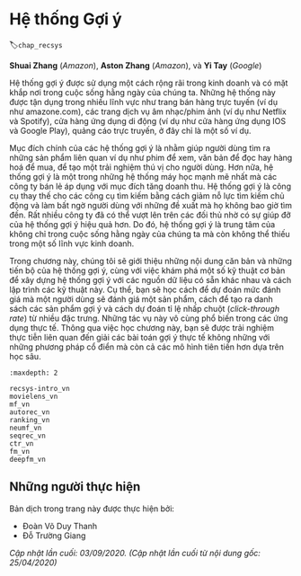 <!--
# Recommender Systems
-->

# Hệ thống Gợi ý
:label:`chap_recsys`


**Shuai Zhang** (*Amazon*), **Aston Zhang** (*Amazon*), và **Yi Tay** (*Google*)

<!--
Recommender systems are widely employed in industry and are ubiquitous in our daily lives. 
These systems are utilized in a number of areas such as online shopping sites (e.g., amazon.com), 
music/movie services site (e.g., Netflix and Spotify), mobile application stores (e.g., IOS app store and google play), 
online advertising, just to name a few.
-->

Hệ thống gợi ý được sử dụng một cách rộng rãi trong kinh doanh và có mặt khắp nơi trong cuộc sống hằng ngày của chúng ta.
Những hệ thống này được tận dụng trong nhiều lĩnh vực như trang bán hàng trực tuyến (ví dụ như amazone.com), các trang dịch vụ âm nhạc/phim ảnh (ví dụ như Netflix và Spotify), cửa hàng ứng dụng di động (ví dụ như cửa hàng ứng dụng IOS và Google Play), quảng cáo trực truyến, ở đây chỉ là một số ví dụ.


<!--
The major goal of recommender systems is to help users discover relevant items such as movies to watch, 
text to read or products to buy, so as to create a delightful user experience. 
Moreover, recommender systems are among the most powerful machine learning systems that online retailers implement in order to drive incremental revenue. 
Recommender systems are replacements of search engines by reducing the efforts in proactive searches and surprising users with offers they never searched for. 
Many companies managed to position themselves ahead of their competitors with the help of more effective recommender systems. 
As such, recommender systems are central to not only our everyday lives but also highly indispensable in some industries.
-->

Mục đích chính của các hệ thống gợi ý là nhằm giúp người dùng tìm ra những sản phẩm liên quan ví dụ như phim để xem,
văn bản để đọc hay hàng hoá để mua, để tạo một trải nghiệm thú vị cho người dùng.
Hơn nữa, hệ thống gợi ý là một trong những hệ thống máy học mạnh mẽ nhất mà các công ty bán lẻ áp dụng với mục đích tăng doanh thu.
Hệ thống gợi ý là công cụ thay thế cho các công cụ tìm kiếm bằng cách giảm nỗ lực tìm kiếm chủ động và làm bất ngờ người dùng với những đề xuất mà họ không bao giờ tìm đến.
Rất nhiều công ty đã có thể vượt lên trên các đối thủ nhờ có sự giúp đỡ của hệ thống gợi ý hiệu quả hơn.
Do đó, hệ thống gợi ý là trung tâm của không chỉ trong cuộc sống hằng ngày của chúng ta mà còn không thể thiếu trong một số lĩnh vực kinh doanh.


<!--
In this chapter, we will cover the fundamentals and advancements of recommender systems, 
along with exploring some common fundamental techniques for building recommender systems with different data sources available and their implementations. 
Specifically, you will learn how to predict the rating a user might give to a prospective item, 
how to generate a recommendation list of items and how to predict the click-through rate from abundant features. 
These tasks are commonplace in real-world applications. 
By studying this chapter, you will get hands-on experience pertaining to solving real world 
recommendation problems with not only classical methods but the more advanced deep learning based models as well.
-->

Trong chương này, chúng tôi sẽ giới thiệu những nội dung căn bản và những tiến bộ của hệ thống gợi ý,
cùng với việc khám phá một số kỹ thuật cơ bản để xây dựng hệ thống gợi ý với các nguồn dữ liệu có sẵn khác nhau và cách lập trình các kỹ thuật này.
Cụ thể, bạn sẽ học cách để dự đoán mức đánh giá mà một người dùng sẽ đánh giá một sản phẩm,
cách để tạo ra danh sách các sản phẩm gợi ý và cách dự đoán tỉ lệ nhấp chuột (*click-through rate*) từ nhiều đặc trưng.
Những tác vụ này vô cùng phổ biến trong các ứng dụng thực tế.
Thông qua việc học chương này, bạn sẽ được trải nghiệm thực tiễn liên quan đến giải các bài toán gợi ý thực tế
không những với những phương pháp cổ điển mà còn cả các mô hình tiên tiến hơn dựa trên học sâu.


```toc
:maxdepth: 2

recsys-intro_vn
movielens_vn
mf_vn
autorec_vn
ranking_vn
neumf_vn
seqrec_vn
ctr_vn
fm_vn
deepfm_vn
```

## Những người thực hiện
Bản dịch trong trang này được thực hiện bởi:

* Đoàn Võ Duy Thanh
* Đỗ Trường Giang

*Cập nhật lần cuối: 03/09/2020. (Cập nhật lần cuối từ nội dung gốc: 25/04/2020)*
